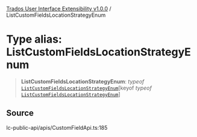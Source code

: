 [Trados User Interface Extensibility v1.0.0](../wiki/globals) / ListCustomFieldsLocationStrategyEnum

# Type alias: ListCustomFieldsLocationStrategyEnum

> **ListCustomFieldsLocationStrategyEnum**: *typeof* [`ListCustomFieldsLocationStrategyEnum`](../wiki/Variable.ListCustomFieldsLocationStrategyEnum)\[keyof *typeof* [`ListCustomFieldsLocationStrategyEnum`](../wiki/Variable.ListCustomFieldsLocationStrategyEnum)\]

## Source

lc-public-api/apis/CustomFieldApi.ts:185
